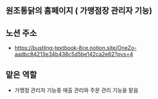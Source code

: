 ## 원조통닭의 홈페이지 ( 가맹점장 관리자 기능)


## 노션 주소

  - https://bustling-textbook-8ce.notion.site/OneZo-aadbc84213e34b438c5d5be142ca2e62?pvs=4


## 맡은 역할

  - 가맹점 관리자 기능중 매출 관리와 주문 관리 기능을 맡음
